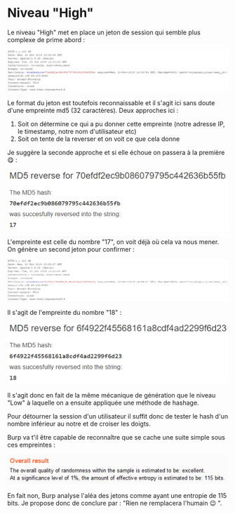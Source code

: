 # Niveau "High"

Le niveau "High" met en place un jeton de session qui semble plus complexe de prime abord :

![](../../../../.gitbook/assets/beb72e331bb44b2b4f78ff4c54ca8e69.png)

Le format du jeton est toutefois reconnaissable et il s'agit ici sans doute d'une empreinte md5 (32 caractères). Deux approches ici :

1. Soit on détermine ce qui a pu donner cette empreinte (notre adresse IP, le timestamp, notre nom d'utilisateur etc)
2. Soit on tente de la reverser et on voit ce que cela donne

Je suggère la seconde approche et si elle échoue on passera à la première :yum: :

![](../../../../.gitbook/assets/252a8368d2191db6848c54bde3f79301.png)

L'empreinte est celle du nombre "17", on voit déjà où cela va nous mener. On génère un second jeton pour confirmer :

![](../../../../.gitbook/assets/7d3dfb347b91166613ef6bf8b0981f2f.png)

Il s'agit de l'empreinte du nombre "18" :

![](../../../../.gitbook/assets/4dba091b77ef23d390b61fe674a66eeb.png)

Il s'agit donc en fait de la même mécanique de génération que le niveau "Low" à laquelle on a ensuite appliquée une méthode de hashage.

Pour détourner la session d'un utilisateur il suffit donc de tester le hash d'un nombre inférieur au notre et de croiser les doigts.

Burp va t'il être capable de reconnaître que se cache une suite simple sous ces empreintes :

![](../../../../.gitbook/assets/57ed8689c98fa3fcf2e8f5219971b807.png)

En fait non, Burp analyse l'aléa des jetons comme ayant une entropie de 115 bits. Je propose donc de conclure par : "Rien ne remplacera l'humain :wink: ".

